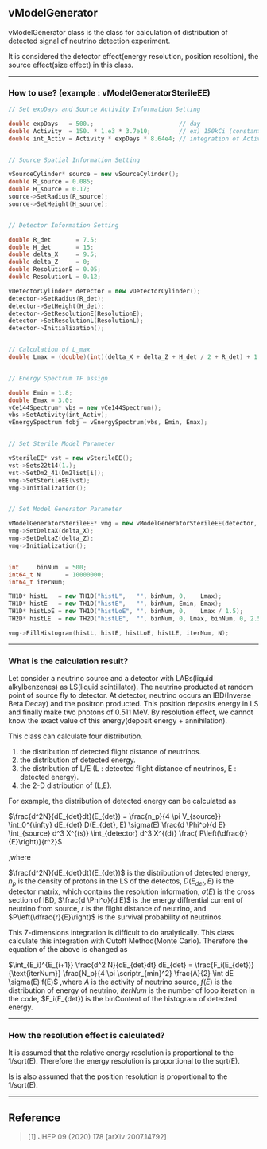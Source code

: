 ## vModelGenerator

vModelGenerator class is the class for calculation of distribution of detected signal of neutrino detection experiment.

It is considered the detector effect(energy resolution, position resoltion), the source effect(size effect) in this class.


--------------------

### How to use? (example : vModelGeneratorSterileEE)

``` C++
// Set expDays and Source Activity Information Setting

double expDays   = 500.;                        // day
double Activity  = 150. * 1.e3 * 3.7e10;        // ex) 150kCi (constant)
double int_Activ = Activity * expDays * 8.64e4; // integration of Activity


// Source Spatial Information Setting

vSourceCylinder* source = new vSourceCylinder();
double R_source = 0.085;
double H_source = 0.17;
source->SetRadius(R_source);
source->SetHeight(H_source);


// Detector Information Setting

double R_det       = 7.5;
double H_det       = 15;
double delta_X     = 9.5;
double delta_Z     = 0;
double ResolutionE = 0.05;
double ResolutionL = 0.12;

vDetectorCylinder* detector = new vDetectorCylinder();
detector->SetRadius(R_det);
detector->SetHeight(H_det);
detector->SetResolutionE(ResolutionE);
detector->SetResolutionL(ResolutionL);
detector->Initialization();


// Calculation of L_max
double Lmax = (double)(int)(delta_X + delta_Z + H_det / 2 + R_det) + 1.;


// Energy Spectrum TF assign

double Emin = 1.8;
double Emax = 3.0;
vCe144Spectrum* vbs = new vCe144Spectrum();
vbs->SetActivity(int_Activ);
vEnergySpectrum fobj = vEnergySpectrum(vbs, Emin, Emax);


// Set Sterile Model Parameter

vSterileEE* vst = new vSterileEE();
vst->Sets22t14(1.);
vst->SetDm2_41(Dm2list[i]);
vmg->SetSterileEE(vst);
vmg->Initialization();


// Set Model Generator Parameter

vModelGeneratorSterileEE* vmg = new vModelGeneratorSterileEE(detector, source, fobj);
vmg->SetDeltaX(delta_X);
vmg->SetDeltaZ(delta_Z);
vmg->Initialization();


int     binNum  = 500;
int64_t N       = 10000000;
int64_t iterNum;

TH1D* histL   = new TH1D("histL",   "", binNum, 0,    Lmax);
TH1D* histE   = new TH1D("histE",   "", binNum, Emin, Emax);
TH1D* histLoE = new TH1D("histLoE", "", binNum, 0,    Lmax / 1.5);
TH2D* histLE  = new TH2D("histLE",  "", binNum, 0, Lmax, binNum, 0, 2.5);

vmg->FillHistogram(histL, histE, histLoE, histLE, iterNum, N);

```


--------------------

### What is the calculation result?

Let consider a neutrino source and a detector with LABs(liquid alkylbenzenes) as LS(liquid scintillator).
The neutrino producted at random point of source fly to detector.
At detector, neutrino occurs an IBD(Inverse Beta Decay) and the positron producted.
This position deposits energy in LS and finally make two photons of 0.511 MeV.
By resolution effect, we cannot know the exact value of this energy(deposit energy + annihilation).

This class can calculate four distribution.
1. the distribution of detected flight distance of neutrinos.
2. the distribution of detected energy.
3. the distribution of L/E (L : detected flight distance of neutrinos, E : detected energy).
4. the 2-D distribution of (L,E).

For example, the distribution of detected energy can be calculated as

$\frac{d^2N}{dE_{det}dt}(E_{det}) = \frac{n_p}{4 \pi V_{source}} \int_0^{\infty} dE_{det} D(E_{det}, E) \sigma(E) \frac{d \Phi^o}{d E} \int_{source} d^3 X^{(s)} \int_{detector} d^3 X^{(d)} \frac{ P\left(\dfrac{r}{E}\right)}{r^2}$

,where

$\frac{d^2N}{dE_{det}dt}(E_{det})$ is the distribution of detected energy,
$n_p$ is the density of protons in the LS of the detectos,
$D(E_{det}, E)$ is the detector matrix, which contains the resolution information,
$\sigma(E)$ is the cross section of IBD,
$\frac{d \Phi^o}{d E}$ is the energy diffrential current of neutrino from source,
$r$ is the flight distance of neutrino, and
$P\left(\dfrac{r}{E}\right)$ is the survival probability of neutrinos.

This 7-dimensions integration is difficult to do analytically.
This class calculate this integration with Cutoff Method(Monte Carlo).
Therefore the equation of the above is changed as

$\int_{E_i}^{E_{i+1}} \frac{d^2 N}{dE_{det}dt} dE_{det} = \frac{F_i(E_{det})}{\text{iterNum}} \frac{N_p}{4 \pi \scriptr_{min}^2} \frac{A}{2} \int dE \sigma(E) f(E)$
,where
$A$ is the activity of neutrino source,
$f(E)$ is the distribution of energy of neutrino,
$iterNum$ is the number of loop iteration in the code,
$F_i(E_{det}) is the binContent of the histogram of detected energy.


--------------------

### How the resolution effect is calculated?

It is assumed that the relative energy resolution is proportional to the 1/sqrt(E).
Therefore the energy resolution is proportional to the sqrt(E).

Is is also assumed that the position resolution is proportional to the 1/sqrt(E).


--------------------
## Reference
>[1] JHEP 09 (2020) 178 [arXiv:2007.14792]
